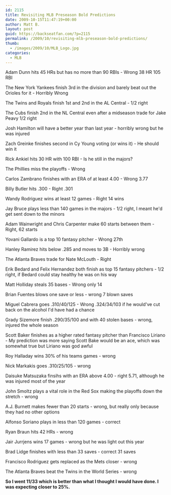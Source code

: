 ```yaml
---
id: 2115
title: Revisiting MLB Preseason Bold Predictions
date: 2009-10-15T11:47:19+00:00
author: Matt B.
layout: post
guid: https://backseatfan.com/?p=2115
permalink: /2009/10/revisiting-mlb-preseason-bold-predictions/
thumb:
  - /images/2009/10/MLB_Logo.jpg
categories:
  - MLB
---
```


<div class="entry">
  <p>
    Adam Dunn hits 45 HRs but has no more than 90 RBIs - Wrong 38 HR 105 RBI
  </p>

  <p>
    The New York Yankees finish 3rd in the division and barely beat out the Orioles for it - Horribly Wrong
  </p>

  <p>
    The Twins and Royals finish 1st and 2nd in the AL Central - 1/2 right
  </p>

  <p>
    The Cubs finish 2nd in the NL Central even after a midseason trade for Jake Peavy 1/2 right
  </p>

  <p>
    Josh Hamilton will have a better year than last year - horribly wrong but he was injured
  </p>

  <p>
    Zach Greinke finishes second in Cy Young voting (or wins it) - He should win it
  </p>

  <p>
    Rick Ankiel hits 30 HR with 100 RBI - Is he still in the majors?
  </p>

  <p>
    The Phillies miss the playoffs - Wrong
  </p>

  <p>
    Carlos Zambrano finishes with an ERA of at least 4.00 - Wrong 3.77
  </p>

  <p>
    Billy Butler hits .300 - Right .301
  </p>

  <p>
    Wandy Rodriguez wins at least 12 games - Right 14 wins
  </p>

  <p>
    Jay Bruce plays less than 140 games in the majors - 1/2 right, I meant he'd get sent down to the minors
  </p>

  <p>
    Adam Wainwright and Chris Carpenter make 60 starts between them - Right, 62 starts
  </p>

  <p>
    Yovani Gallardo is a top 10 fantasy pitcher - Wrong 27th
  </p>

  <p>
    Hanley Ramirez hits below .285 and moves to 3B - Horribly wrong
  </p>

  <p>
    The Atlanta Braves trade for Nate McLouth - Right
  </p>

  <p>
    Erik Bedard and Felix Hernandez both finish as top 15 fantasy pitchers - 1/2 right, if Bedard could stay healthy he was on his way
  </p>

  <p>
    Matt Holliday steals 35 bases - Wrong only 14
  </p>

  <p>
    Brian Fuentes blows one save or less - wrong 7 blown saves
  </p>

  <p>
    Miguel Cabrera goes .310/40/125 - Wrong .324/34/103 if he would've cut back on the alcohol I'd have had a chance
  </p>

  <p>
    Grady Sizemore finish .290/35/100 and with 40 stolen bases - wrong, injured the whole season
  </p>

  <p>
    Scott Baker finishes as a higher rated fantasy pitcher than Francisco Liriano - My prediction was more saying Scott Bake would be an ace, which was somewhat true but Liriano was god awful
  </p>

  <p>
    Roy Halladay wins 30% of his teams games - wrong
  </p>

  <p>
    Nick Markakis goes .310/25/105 - wrong
  </p>

  <p>
    Daisuke Matsuzaka finsihs with an ERA above 4.00 - right 5.71, although he was injured most of the year
  </p>

  <p>
    John Smoltz plays a vital role in the Red Sox making the playoffs down the stretch - wrong
  </p>

  <p>
    A.J. Burnett makes fewer than 20 starts - wrong, but really only because they had no other options
  </p>

  <p>
    Alfonso Soriano plays in less than 120 games - correct
  </p>

  <p>
    Ryan Braun hits 42 HRs - wrong
  </p>

  <p>
    Jair Jurrjens wins 17 games - wrong but he was light out this year
  </p>

  <p>
    Brad Lidge finishes with less than 33 saves - correct 31 saves
  </p>

  <p>
    Francisco Rodriguez gets replaced as the Mets closer - wrong
  </p>

  <p>
    The Atlanta Braves beat the Twins in the World Series - wrong
  </p>

  <p>
    <strong>So I went 11/33 which is better than what I thought I would have done. I was expecting closer to 25%. </strong>
  </p>
</div>
